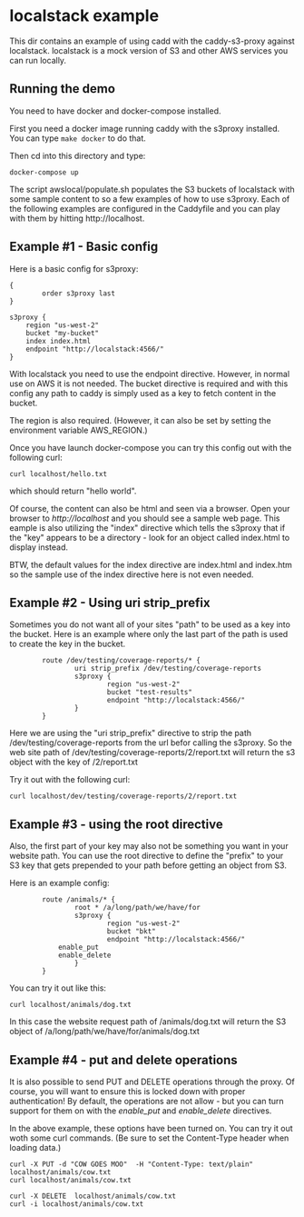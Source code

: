 
# localstack example

This dir contains an example of using cadd with the caddy-s3-proxy against localstack.  localstack is a mock version of S3 and other AWS services you can run locally.


## Running the demo

You need to have docker and docker-compose installed.

First you need a docker image running caddy with the s3proxy installed.
You can type ```make docker``` to do that.

Then cd into this directory and type:
```
docker-compose up
```

The script awslocal/populate.sh populates the S3 buckets of localstack
with some sample content to so a few examples of how to use s3proxy.
Each of the following examples are configured in the Caddyfile and 
you can play with them by hitting http://localhost.  

## Example #1 - Basic config

Here is a basic config for s3proxy:
```
{
        order s3proxy last
}

s3proxy {
	region "us-west-2"
	bucket "my-bucket"
	index index.html
	endpoint "http://localstack:4566/"
}
```

With localstack you need to use the endpoint directive.  However, in
normal use on AWS it is not needed.  The bucket directive is required
and with this config any path to caddy is simply used as a key to
fetch content in the bucket.

The region is also required.  (However, it can also be set by setting
the environment variable AWS_REGION.)

Once you have launch docker-compose you can try this config out with the following curl:
```
curl localhost/hello.txt
```
which should return "hello world".


Of course, the content can also be html and seen via a browser.  Open your
browser to *http://localhost* and you should see a sample web page.  This
eample is also utilizing the "index" directive which tells the s3proxy
that if the "key" appears to be a directory - look for an object called
index.html to display instead.

BTW, the default values for the index directive are index.html and index.htm
so the sample use of the index directive here is not even needed.

## Example #2 - Using uri strip_prefix 

Sometimes you do not want all of your sites "path" to be used as a
key into the bucket.  Here is an example where only the last part of
the path is used to create the key in the bucket.  
```
        route /dev/testing/coverage-reports/* {
                uri strip_prefix /dev/testing/coverage-reports
                s3proxy {
                        region "us-west-2"
                        bucket "test-results"
                        endpoint "http://localstack:4566/"
                }
        }
```
Here we are using the "uri strip_prefix" directive to strip the path 
/dev/testing/coverage-reports from the url befor calling the s3proxy.
So the web site path of /dev/testing/coverage-reports/2/report.txt will 
return the s3 object with the key of /2/report.txt

Try it out with the following curl:
```
curl localhost/dev/testing/coverage-reports/2/report.txt
```

## Example #3 - using the root directive

Also, the first part of your key may also not be something you want in
your website path.  You can use the root directive to define the "prefix"
to your S3 key that gets prepended to your path before getting an object
from S3.

Here is an example config:
```
        route /animals/* {
                root * /a/long/path/we/have/for
                s3proxy {
                        region "us-west-2"
                        bucket "bkt"
                        endpoint "http://localstack:4566/"
			enable_put
			enable_delete
                }
        }
```

You can try it out like this:
```
curl localhost/animals/dog.txt
```

In this case the website request path of /animals/dog.txt
will return the S3 object of /a/long/path/we/have/for/animals/dog.txt


## Example #4 - put and delete operations

It is also possible to send PUT and DELETE operations through the proxy.  Of course,
you will want to ensure this is locked down with proper authentication!  By default,
the operations are not allow - but you can turn support for them on with the
*enable_put* and *enable_delete* directives.

In the above example, these options have been turned on.  You can try it out woth
some curl commands.  (Be sure to set the Content-Type header when loading data.)

```
curl -X PUT -d "COW GOES MOO"  -H "Content-Type: text/plain" localhost/animals/cow.txt
curl localhost/animals/cow.txt

curl -X DELETE  localhost/animals/cow.txt
curl -i localhost/animals/cow.txt
```
